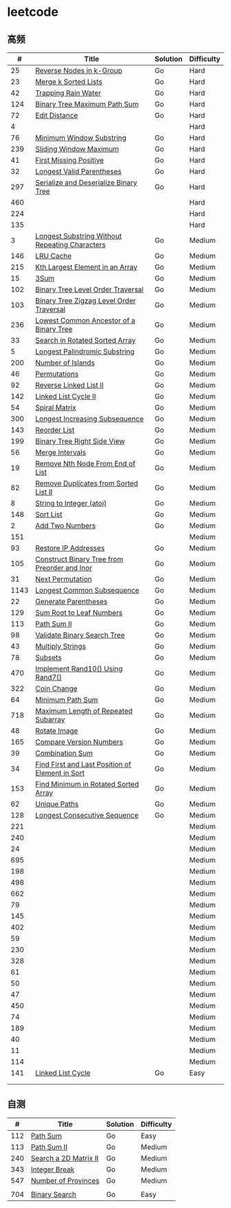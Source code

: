 # leetcode
## 高频

| #    | Title                                                        | Solution | Difficulty |
| ---- | ------------------------------------------------------------ | -------- | ---------- |
| 25   | [Reverse Nodes in k-Group](https://leetcode.com/problems/reverse-nodes-in-k-group) | Go       | Hard       |
| 23   | [Merge k Sorted Lists](https://leetcode.com/problems/merge-k-sorted-lists) | Go       | Hard       |
| 42   | [Trapping Rain Water](https://leetcode.com/problems/trapping-rain-water) | Go       | Hard       |
| 124  | [Binary Tree Maximum Path Sum](https://leetcode.com/problems/binary-tree-maximum-path-sum) | Go       | Hard       |
| 72   | [Edit Distance](https://leetcode.com/problems/edit-distance) | Go       | Hard       |
| 4    |                                                              |          | Hard       |
| 76   | [Minimum Window Substring](https://leetcode.com/problems/minimum-window-substring) | Go       | Hard       |
| 239  | [Sliding Window Maximum](https://leetcode.com/problems/sliding-window-maximum) | Go       | Hard       |
| 41   | [First Missing Positive](https://leetcode.com/problems/first-missing-positive) | Go       | Hard       |
| 32   | [Longest Valid Parentheses](https://leetcode.com/problems/longest-valid-parentheses) | Go       | Hard       |
| 297  | [Serialize and Deserialize Binary Tree](https://leetcode.com/problems/serialize-and-deserialize-binary-tree) | Go       | Hard       |
| 460  |                                                              |          | Hard       |
| 224  |                                                              |          | Hard       |
| 135  |                                                              |          | Hard       |
| 3    | [Longest Substring Without Repeating Characters](https://leetcode.com/problems/longest-substring-without-repeating-characters/) | Go       | Medium     |
| 146  | [LRU Cache](https://leetcode.com/problems/lru-cache)         | Go       | Medium     |
| 215  | [Kth Largest Element in an Array](https://leetcode.com/problems/kth-largest-element-in-an-array) | Go       | Medium     |
| 15   | [3Sum](https://leetcode.com/problems/3sum)                   | Go       | Medium     |
| 102  | [Binary Tree Level Order Traversal](https://leetcode.com/problems/binary-tree-level-order-traversal) | Go       | Medium     |
| 103  | [Binary Tree Zigzag Level Order Traversal](https://leetcode.com/problems/binary-tree-zigzag-level-order-traversal) | Go       | Medium     |
| 236  | [Lowest Common Ancestor of a Binary Tree](https://leetcode.com/problems/lowest-common-ancestor-of-a-binary-tree) | Go       | Medium     |
| 33   | [Search in Rotated Sorted Array](https://leetcode.com/problems/search-in-rotated-sorted-array) | Go       | Medium     |
| 5    | [Longest Palindromic Substring](https://leetcode.com/problems/longest-palindromic-substring) | Go       | Medium     |
| 200  | [Number of Islands](https://leetcode.com/problems/number-of-islands) | Go       | Medium     |
| 46   | [Permutations](https://leetcode.com/problems/permutations)   | Go       | Medium     |
| 92   | [Reverse Linked List II](https://leetcode.com/problems/reverse-linked-list-ii) | Go       | Medium     |
| 142  | [Linked List Cycle II](https://leetcode.com/problems/linked-list-cycle-ii) | Go       | Medium     |
| 54   | [Spiral Matrix](https://leetcode.com/problems/spiral-matrix) | Go       | Medium     |
| 300  | [Longest Increasing Subsequence](https://leetcode.com/problems/longest-increasing-subsequence) | Go       | Medium     |
| 143  | [Reorder List](https://leetcode.com/problems/reorder-list)   | Go       | Medium     |
| 199  | [Binary Tree Right Side View](https://leetcode.com/problems/binary-tree-right-side-view) | Go       | Medium     |
| 56   | [Merge Intervals](https://leetcode.com/problems/merge-intervals) | Go       | Medium     |
| 19   | [Remove Nth Node From End of List](https://leetcode.com/problems/remove-nth-node-from-end-of-list) | Go       | Medium     |
| 82   | [Remove Duplicates from Sorted List II](https://leetcode.com/problems/remove-duplicates-from-sorted-list-ii) | Go       | Medium     |
| 8    | [String to Integer (atoi)](https://leetcode.com/problems/string-to-integer-atoi) | Go       | Medium     |
| 148  | [Sort List](https://leetcode.com/problems/sort-list)         | Go       | Medium     |
| 2    | [Add Two Numbers](https://leetcode.com/problems/add-two-numbers) | Go       | Medium     |
| 151  |                                                              |          | Medium     |
| 93   | [Restore IP Addresses](https://leetcode.com/problems/restore-ip-addresses) | Go       | Medium     |
| 105  | [Construct Binary Tree from Preorder and Inor](https://leetcode.com/problems/construct-binary-tree-from-preorder-and-inorder-traversal) | Go       | Medium     |
| 31   | [Next Permutation](https://leetcode.com/problems/next-permutation) | Go       | Medium     |
| 1143 | [Longest Common Subsequence](https://leetcode.com/problems/longest-common-subsequence) | Go       | Medium     |
| 22   | [Generate Parentheses](https://leetcode.com/problems/generate-parentheses) | Go       | Medium     |
| 129  | [Sum Root to Leaf Numbers](https://leetcode.com/problems/sum-root-to-leaf-numbers) | Go       | Medium     |
| 113  | [Path Sum II](https://leetcode.com/problems/path-sum-ii)     | Go       | Medium     |
| 98   | [Validate Binary Search Tree](https://leetcode.com/problems/validate-binary-search-tree) | Go       | Medium     |
| 43   | [Multiply Strings](https://leetcode.com/problems/multiply-strings) | Go       | Medium     |
| 78   | [Subsets](https://leetcode.com/problems/subsets)             | Go       | Medium     |
| 470  | [Implement Rand10() Using Rand7()](https://leetcode.com/problems/implement-rand10-using-rand7) | Go       | Medium     |
| 322  | [Coin Change](https://leetcode.com/problems/coin-change)     | Go       | Medium     |
| 64   | [Minimum Path Sum](https://leetcode.com/problems/minimum-path-sum) | Go       | Medium     |
| 718  | [Maximum Length of Repeated Subarray](https://leetcode.com/problems/maximum-length-of-repeated-subarray) | Go       | Medium     |
| 48   | [Rotate Image](https://leetcode.com/problems/rotate-image)   | Go       | Medium     |
| 165  | [Compare Version Numbers](https://leetcode.com/problems/compare-version-numbers) | Go       | Medium     |
| 39   | [Combination Sum](https://leetcode.com/problems/combination-sum) | Go       | Medium     |
| 34   | [Find First and Last Position of Element in Sort](https://leetcode.com/problems/find-first-and-last-position-of-element-in-sorted-array) | Go       | Medium     |
| 153  | [Find Minimum in Rotated Sorted Array](https://leetcode.com/problems/find-minimum-in-rotated-sorted-array) | Go       | Medium     |
| 62   | [Unique Paths](https://leetcode.com/problems/unique-paths)   | Go       | Medium     |
| 128  | [Longest Consecutive Sequence](https://leetcode.com/problems/longest-consecutive-sequence) | Go       | Medium     |
| 221  |                                                              |          | Medium     |
| 240  |                                                              |          | Medium     |
| 24   |                                                              |          | Medium     |
| 695  |                                                              |          | Medium     |
| 198  |                                                              |          | Medium     |
| 498  |                                                              |          | Medium     |
| 662  |                                                              |          | Medium     |
| 79   |                                                              |          | Medium     |
| 145  |                                                              |          | Medium     |
| 402  |                                                              |          | Medium     |
| 59   |                                                              |          | Medium     |
| 230  |                                                              |          | Medium     |
| 328  |                                                              |          | Medium     |
| 61   |                                                              |          | Medium     |
| 50   |                                                              |          | Medium     |
| 47   |                                                              |          | Medium     |
| 450  |                                                              |          | Medium     |
| 74   |                                                              |          | Medium     |
| 189  |                                                              |          | Medium     |
| 40   |                                                              |          | Medium     |
| 11   |                                                              |          | Medium     |
| 114  |                                                              |          | Medium     |
| 141  | [Linked List Cycle](https://leetcode.com/problems/linked-list-cycle) | Go       | Easy       |
|      |                                                              |          |            |
|      |                                                              |          |            |



## 自测

| #    | Title                                                        | Solution | Difficulty |
| ---- | ------------------------------------------------------------ | -------- | ---------- |
| 112  | [Path Sum](https://leetcode.com/problems/path-sum)           | Go       | Easy       |
| 113  | [Path Sum II](https://leetcode.com/problems/path-sum-ii)     | Go       | Medium     |
| 240  | [Search a 2D Matrix II](https://leetcode.com/problems/search-a-2d-matrix-ii) | Go       | Medium     |
| 343  | [Integer Break](https://leetcode.com/problems/integer-break) | Go       | Medium     |
| 547  | [Number of Provinces](https://leetcode.com/problems/number-of-provinces) | Go       | Medium     |
|      |                                                              |          |            |
| 704  | [Binary Search](https://leetcode.com/problems/binary-search) | Go       | Easy       |



